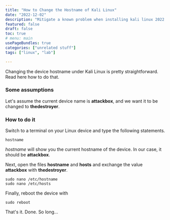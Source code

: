 ```yaml
---
title: "How to Change the Hostname of Kali Linux" 
date: "2022-12-02"
description: "Mitigate a known problem when installing kali linux 2022.3 in Hyper-v." 
featured: false 
draft: false 
toc: true 
# menu: main
usePageBundles: true 
categories: ["unrelated stuff"]
tags: ["linux", "lab"]

---
```


Changing the device hostname under Kali Linux is pretty straightforward. Read here how to do that. 

<!--more-->

### Some assumptions 
Let's assume the current device name is **attackbox**, and we want it to be changed to **thedestroyer**. 

### How to do it 
Switch to a terminal on your Linux device and type the following statements. 

```
hostname
```
*hostname* will show you the current hostname of the device. In our case, it should be **attackbox**. 

Next, open the files **hostname** and **hosts** and exchange the value **attackbox** with **thedestroyer**. 

```
sudo nano /etc/hostname 
sudo nano /etc/hosts
```

Finally, reboot the device with 
```
sudo reboot
```

That's it. Done. 
So long... 

